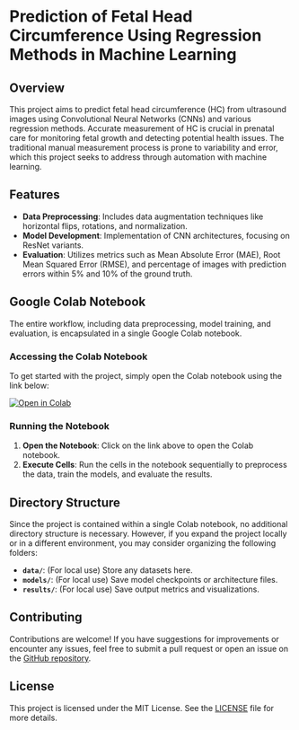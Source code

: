 # Prediction of Fetal Head Circumference Using Regression Methods in Machine Learning

## Overview

This project aims to predict fetal head circumference (HC) from ultrasound images using Convolutional Neural Networks (CNNs) and various regression methods. Accurate measurement of HC is crucial in prenatal care for monitoring fetal growth and detecting potential health issues. The traditional manual measurement process is prone to variability and error, which this project seeks to address through automation with machine learning.

## Features

- **Data Preprocessing**: Includes data augmentation techniques like horizontal flips, rotations, and normalization.
- **Model Development**: Implementation of CNN architectures, focusing on ResNet variants.
- **Evaluation**: Utilizes metrics such as Mean Absolute Error (MAE), Root Mean Squared Error (RMSE), and percentage of images with prediction errors within 5% and 10% of the ground truth.

## Google Colab Notebook

The entire workflow, including data preprocessing, model training, and evaluation, is encapsulated in a single Google Colab notebook.

### Accessing the Colab Notebook

To get started with the project, simply open the Colab notebook using the link below:

[![Open in Colab]([https://colab.research.google.com/assets/colab-badge.svg)](https://github.com/Ofiregev/Final_Project-FetalCns/blob/main/Prediction_Fetal_HC_Colab_Notebook.ipynb](https://colab.research.google.com/github/Ofiregev/Final_Project-FetalCns/blob/main/Fetal_Cns_Final_reg_v8.ipynb))

### Running the Notebook

1. **Open the Notebook**: Click on the link above to open the Colab notebook.
2. **Execute Cells**: Run the cells in the notebook sequentially to preprocess the data, train the models, and evaluate the results.

## Directory Structure

Since the project is contained within a single Colab notebook, no additional directory structure is necessary. However, if you expand the project locally or in a different environment, you may consider organizing the following folders:

- **`data/`**: (For local use) Store any datasets here.
- **`models/`**: (For local use) Save model checkpoints or architecture files.
- **`results/`**: (For local use) Save output metrics and visualizations.

## Contributing

Contributions are welcome! If you have suggestions for improvements or encounter any issues, feel free to submit a pull request or open an issue on the [GitHub repository](https://github.com/Ofiregev/Final_Project-FetalCns).

## License

This project is licensed under the MIT License. See the [LICENSE](LICENSE) file for more details.

